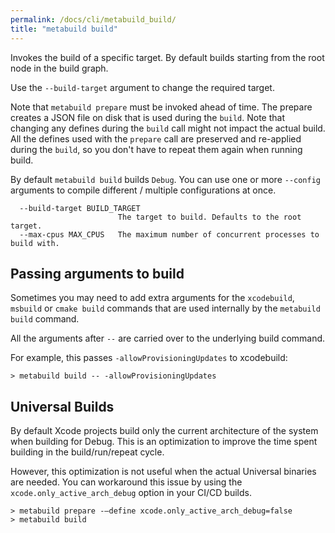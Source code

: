 ```yaml
---
permalink: /docs/cli/metabuild_build/
title: "metabuild build"
---
```


Invokes the build of a specific target. By default builds starting from the root node in the build graph.

Use the `--build-target` argument to change the required target.

Note that `metabuild prepare` must be invoked ahead of time. The prepare creates a JSON file on disk that is used during the `build`. Note that changing any defines during the `build` call might not impact the actual build. All the defines used with the `prepare` call are preserved and re-applied during the `build`, so you don't have to repeat them again when running build.

By default `metabuild build` builds `Debug`. You can use one or more `--config` arguments to compile different / multiple configurations at once.

```
  --build-target BUILD_TARGET
                        The target to build. Defaults to the root target.
  --max-cpus MAX_CPUS   The maximum number of concurrent processes to build with.
```

## Passing arguments to build

Sometimes you may need to add extra arguments for the `xcodebuild`, `msbuild` or `cmake build` commands that are used internally by the `metabuild build` command.

All the arguments after `--` are carried over to the underlying build command.

For example, this passes `-allowProvisioningUpdates` to xcodebuild:

```shell
> metabuild build -- -allowProvisioningUpdates
```

## Universal Builds

By default Xcode projects build only the current architecture of the system when building for Debug. This is an optimization to improve the time spent building in the build/run/repeat cycle.

However, this optimization is not useful when the actual Universal binaries are needed. You can workaround this issue by using the `xcode.only_active_arch_debug` option in your CI/CD builds.

```shell
> metabuild prepare -—define xcode.only_active_arch_debug=false
> metabuild build
```
